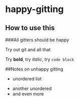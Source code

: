 # happy-gitting

## How to use this

###All gitters should be happy

Try out git and all that

Try **bold**, try _italic_, try `code block`

##Notes on unhappy gitting

* unordered list 
- another unordered
- and even more 